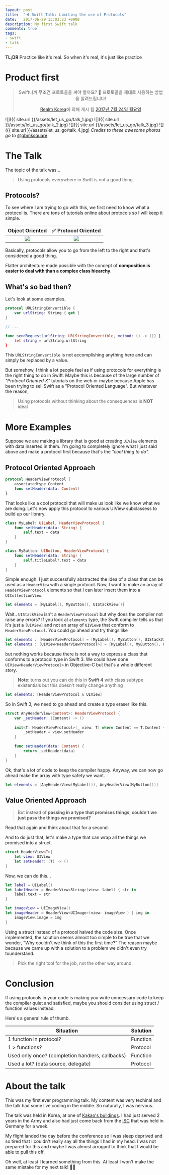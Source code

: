 ```yaml
---
layout: post
title:  "🔈 Swift Talk: Limiting the use of Protocols"
date:   2017-06-29 13:03:23 +0900
description: My first Swift talk
comments: true
tags: 
- swift 
- talk
---
```


**TL;DR** Practice like it's real. So when it's real, it's just like practice

# Product first

<div id="fb-root"></div>
<script>(function(d, s, id) {
  var js, fjs = d.getElementsByTagName(s)[0];
  if (d.getElementById(id)) return;
  js = d.createElement(s); js.id = id;
  js.src = "//connect.facebook.net/en_US/sdk.js#xfbml=1&version=v2.10&appId=84797675741";
  fjs.parentNode.insertBefore(js, fjs);
}(document, 'script', 'facebook-jssdk'));</script>


<center><div class="fb-post" data-href="https://www.facebook.com/realmkr/posts/1225888860872574" data-width="500" data-show-text="true"><blockquote cite="https://www.facebook.com/realmkr/posts/1225888860872574" class="fb-xfbml-parse-ignore"><p>Swift&#xb2c8;&#xae4c; &#xbb34;&#xc870;&#xac74; &#xd504;&#xb85c;&#xd1a0;&#xcf5c;&#xc744; &#xc368;&#xc57c; &#xd560;&#xae4c;&#xc694;? &#x1f914;
&#xd504;&#xb85c;&#xd1a0;&#xcf5c;&#xc744; &#xc81c;&#xb300;&#xb85c; &#xc0ac;&#xc6a9;&#xd558;&#xb294; &#xbc29;&#xbc95;&#xc744; &#xc54c;&#xb824;&#xb4dc;&#xb9bd;&#xb2c8;&#xb2e4;!</p><a href="https://www.facebook.com/realmkr/">Realm Korea</a>에 의해 게시 됨&nbsp;<a href="https://www.facebook.com/realmkr/posts/1225888860872574">2017년 7월 24일 월요일</a></blockquote></div></center>


![]({{ site.url }}/assets/let_us_go/talk_1.jpg)
![]({{ site.url }}/assets/let_us_go/talk_2.jpg)
![]({{ site.url }}/assets/let_us_go/talk_3.jpg)
![]({{ site.url }}/assets/let_us_go/talk_4.jpg)
*Credits to these awesome photos go to* [@gbmksquare](https://twitter.com/gbmKSquare)

# The Talk
The topic of the talk was...
> Using protocols everywhere in Swift is not a good thing.

## Protocols?
To see where I am trying to go with this, we first need to know what a protocol
is.
There are tons of tutorials online about protocols so I will keep it simple.

Object Oriented                       |  ✅ Protocol Oriented
:-----------------------------------:|:--------------------------------------:
![](http://machinethink.net/images/mixins-and-traits-in-swift-2/ShootingHelper.png) | ![](http://machinethink.net/images/mixins-and-traits-in-swift-2/GameTraits.png)

Basically, protocols allow you to go from the left to the right and that's
considered a good thing. 

Flatter architecture made possible with the concept of **composition is easier to deal with than a complex class hiearchy**.

## What's so bad then?
Let's look at some examples.

```swift
protocol URLStringConvertible {
    var urlString: String { get }
}

// ...

func sendRequest(urlString: URLStringConvertible, method: () -> ()) {
    let string = urlString.urlString
}
```

This `URLStringConvertible` is not accomplishing anything here and can simply be replaced by a value. 

But somehow, I think a lot people feel as if using protocols for everything is the right thing to do in Swift.
Maybe this is because of the large number of *"Protocol Oriented X"* tutorials on the web or maybe because Apple has been trying to sell Swift as a "Protocol Oriented Language". But whatever the reason,

> Using protocols without thinking about the consequences is **NOT** ideal

# More Examples
Suppose we are making a library that is good at creating `UIView` elements with data inserted in them. 
I'm going to completely ignore what I just said above and make a protocol first because that's the *"cool thing to do"*.

## Protocol Oriented Approach 

```swift
protocol HeaderViewProtocol {
    associatedtype Content
    func setHeader(data: Content)
}
```
That looks like a cool protocol that will make us look like we know what we are doing. 
Let's now apply this protocol to various UIView subclassess to build up our library.

```swift
class MyLabel: UILabel, HeaderViewProtocol {
    func setHeader(data: String) {
        self.text = data
    }
}

class MyButton: UIButton, HeaderViewProtocol {
    func setHeader(data: String) {
        self.titleLabel?.text = data
    }
}
```

Simple enough. I just successfully abstracted the idea of a class that can be used as a `HeaderView` with a single protocol.
Now, I want to make an array of `HeaderViewProtocol` elements so that I can later insert them into a `UICollectionView`.

```swift
let elements = [MyLabel(), MyButton(), UIStackView()]
```

Wait.. `UIStackView` isn't a `HeaderViewProtocol` but why does the compiler not raise any errors?
If you look at `elements` type, the Swift compiler tells us that it's just a `[UIView]` and not an array of `UIView`s that conform to `HeaderViewProtocol`.
You could go ahead and try things like

```swift
let elements : [HeaderViewProtocol] = [MyLabel(), MyButton(), UIStackView()]
let elements : [UIView<HeaderViewProtocol>] = [MyLabel(), MyButton(), UIStackView()]
```

but nothing works because there is not a way to express a class that conforms to a protocol type in Swift 3.
We could have done `UIView<HeaderViewProtocol>` in Objective-C but that's a whole different story.

> **Note**: turns out you can do this in **Swift 4** with class subtype existentials but this doesn't really change anything
```swift
let elements: [HeaderViewProtocol & UIView]
```

So in Swift 3, we need to go ahead and create a type eraser like this.

```swift
struct AnyHeaderView<Content>: HeaderViewProtocol {
    var _setHeader: (Content) -> ()
    
    init<T: HeaderViewProtocol>(_ view: T) where Content == T.Content {
        _setHeader = view.setHeader
    }
    
    func setHeader(data: Content) {
        return _setHeader(data)
    }
}
```

Ok, that's a lot of code to keep the compiler happy. Anyway, we can now go ahead make the array with type safety we want.
```swift
let elements = [AnyHeaderView(MyLabel()), AnyHeaderView(MyButton())]
```

## Value Oriented Approach
> But instead of **passing in a type that promises things, couldn't we just pass the things we promised?**

Read that again and think about that for a second.

And to do just that, let's make a type that can wrap all the things we promised into a struct.

```swift
struct HeaderView<T>{
    let view: UIView
    let setHeader: (T) -> ()
}
```

Now, we can do this...

```swift
let label = UILabel()
let labelHeader = HeaderView<String>(view: label) { str in
    label.text = str
}

let imageView = UIImageView()
let imageHeader = HeaderView<UIImage>(view: imageView ) { img in
    imageView.image = img
}
```
Using a struct instead of a protocol halved the code size. Once implemented, the solution seems almost too simple to be true that we wonder, "Why couldn't we think of this the first time?"
The reason maybe because we came up with a solution to a problem we didn't even try tounderstand.

> Pick the right tool for the job, not the other way around.

# Conclusion
If using protocols in your code is making you write unncessary code to keep the compiler quiet and satisfied, maybe you should consider using struct / function values instead.

Here's a general rule of thumb.

| Situation                                        | Solution |
|--------------------------------------------------|----------|
| 1 function in protocol?                          | Function |
| 1 > functions?                                   | Protocol |
| Used only once? (completion handlers, callbacks) | Function |
| Used a lot? (data source, delegate)              | Protocol |

# About the talk

This was my first ever programming talk. My content was very techinal and the talk had some live coding in the middle. So naturally, I was nervous.

The talk was held in Korea, at one of [Kakao's buildings](http://www.kakao.com/main). I had just served 2 years in the Army and also had just come back from the [ISC](http://isc-hpc.com) that was held in Germany for a week.

My flight landed the day before the conference so I was sleep deprived and so tired that I couldn't really say all the things I had in my head. I was not prepared for this and maybe I was almost arrogant to think that I would be able to pull this off.

Oh well, at least I learned something from this. At least I won't make the same mistake for my next talk! 🤦‍♂️

